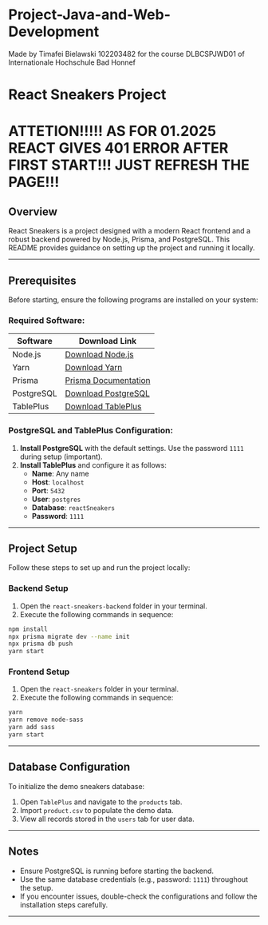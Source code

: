 # Project-Java-and-Web-Development
Made by Timafei Bielawski 102203482 for the course DLBCSPJWD01 of Internationale Hochschule Bad Honnef 

# React Sneakers Project

# ATTETION!!!!! AS FOR 01.2025 REACT GIVES 401 ERROR AFTER FIRST START!!! JUST REFRESH THE PAGE!!!

## Overview
React Sneakers is a project designed with a modern React frontend and a robust backend powered by Node.js, Prisma, and PostgreSQL. This README provides guidance on setting up the project and running it locally.

---

## Prerequisites

Before starting, ensure the following programs are installed on your system:

### Required Software:

| Software      | Download Link                                                                 |
|---------------|-------------------------------------------------------------------------------|
| Node.js       | [Download Node.js](https://nodejs.org/)                                      |
| Yarn          | [Download Yarn](https://classic.yarnpkg.com/lang/en/docs/install/)          |
| Prisma        | [Prisma Documentation](https://www.prisma.io/docs/getting-started)          |
| PostgreSQL    | [Download PostgreSQL](https://www.postgresql.org/download/)                 |
| TablePlus     | [Download TablePlus](https://tableplus.com/)                                 |

### PostgreSQL and TablePlus Configuration:

1. **Install PostgreSQL** with the default settings. Use the password `1111` during setup (important).
2. **Install TablePlus** and configure it as follows:
   - **Name**: Any name
   - **Host**: `localhost`
   - **Port**: `5432`
   - **User**: `postgres`
   - **Database**: `reactSneakers`
   - **Password**: `1111`

---

## Project Setup

Follow these steps to set up and run the project locally:

### Backend Setup

1. Open the `react-sneakers-backend` folder in your terminal.
2. Execute the following commands in sequence:

```bash
npm install
npx prisma migrate dev --name init
npx prisma db push
yarn start
```

### Frontend Setup

1. Open the `react-sneakers` folder in your terminal.
2. Execute the following commands in sequence:

```bash
yarn
yarn remove node-sass
yarn add sass
yarn start
```

---

## Database Configuration

To initialize the demo sneakers database:

1. Open `TablePlus` and navigate to the `products` tab.
2. Import `product.csv` to populate the demo data.
3. View all records stored in the `users` tab for user data.

---

## Notes

- Ensure PostgreSQL is running before starting the backend.
- Use the same database credentials (e.g., password: `1111`) throughout the setup.
- If you encounter issues, double-check the configurations and follow the installation steps carefully.

---

